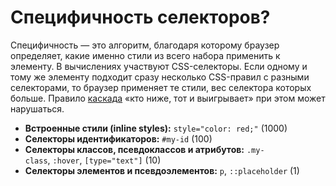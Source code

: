 # Специфичность селекторов?

Специфичность — это алгоритм, благодаря которому браузер определяет, какие именно стили из всего набора применить к элементу. В вычислениях участвуют CSS-селекторы. Если одному и тому же элементу подходит сразу несколько CSS-правил с разными селекторами, то браузер применяет те стили, вес селектора которых больше. Правило [каскада](https://doka.guide/css/cascade/) «кто ниже, тот и выигрывает» при этом может нарушаться.

- **Встроенные стили (inline styles):** `style="color: red;"` (1000)
- **Селекторы идентификаторов:** `#my-id` (100)
- **Селекторы классов, псевдоклассов и атрибутов:** `.my-class`, `:hover`, `[type="text"]` (10)
- **Селекторы элементов и псевдоэлементов:** `p`, `::placeholder` (1)